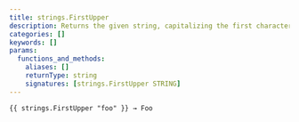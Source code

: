 ```yaml
---
title: strings.FirstUpper
description: Returns the given string, capitalizing the first character.
categories: []
keywords: []
params:
  functions_and_methods:
    aliases: []
    returnType: string
    signatures: [strings.FirstUpper STRING]
---
```


```go-html-template
{{ strings.FirstUpper "foo" }} → Foo
```
